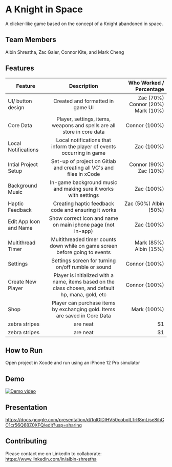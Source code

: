 # A Knight in Space

A clicker-like game based on the concept of a Knight abandoned in space.

## Team Members

Albin Shrestha, Zac Galer, Connor Kite, and Mark Cheng

## Features

| Feature                |                                             Description                                             |           Who Worked / Percentage |
| ---------------------- | :-------------------------------------------------------------------------------------------------: | --------------------------------: |
| UI/ button design      |                                  Created and formatted in game UI                                   | Zac (70%) Connor (20%) Mark (10%) |
| Core Data              |               Player, settings, items, weapons and spells are all store in core data                |                     Connor (100%) |
| Local Notifications    |               Local notifications that inform the player of events occurring in game                |                        Zac (100%) |
| Intial Project Setup   |                Set-up of project on Gitlab and creating all VC's and files in xCode                 |            Connor (90%) Zac (10%) |
| Background Music       |                   In-game background music and making sure it works with settings                   |                        Zac (100%) |
| Haptic Feedback        |                         Creating haptic feedback code and ensuring it works                         |             Zac (50%) Albin (50%) |
| Edit App Icon and Name |                     Show correct icon and name on main iphone page (not in-app)                     |                        Zac (100%) |
| Multithread Timer      |             Multithreaded timer counts down while on game screen before going to events             |            Mark (85%) Albin (15%) |
| Settings               |                         Settings screen for turning on/off rumble or sound                          |                     Connor (100%) |
| Create New Player      | Player is initialized with a name, items based on the class chosen, and default hp, mana, gold, etc |                     Connor (100%) |
| Shop                   |             Player can purchase items by exchanging gold. Items are saved in Core Data              |                       Mark (100%) |
| zebra stripes          |                                              are neat                                               |                                $1 |
| zebra stripes          |                                              are neat                                               |                                $1 |

## How to Run

Open project in Xcode and run using an iPhone 12 Pro simulator

## Demo

[![Demo video](https://img.youtube.com/vi/WlKL8QPWLsU/0.jpg)](https://youtu.be/WlKL8QPWLsU "A Knight in Space Demo")

## Presentation

https://docs.google.com/presentation/d/1qlOlDIHV50coboILTrR8mLjse8ihCC1cr56Q68Z0XFQ/edit?usp=sharing

## Contributing

Please contact me on LinkedIn to collaborate: https://www.linkedin.com/in/albin-shrestha
